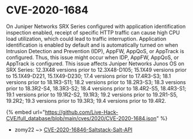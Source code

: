 # CVE-2020-1684

On Juniper Networks SRX Series configured with application identification inspection enabled, receipt of specific HTTP traffic can cause high CPU load utilization, which could lead to traffic interruption. Application identification is enabled by default and is automatically turned on when Intrusion Detection and Prevention (IDP), AppFW, AppQoS, or AppTrack is configured. Thus, this issue might occur when IDP, AppFW, AppQoS, or AppTrack is configured. This issue affects Juniper Networks Junos OS on SRX Series: 12.3X48 versions prior to 12.3X48-D105; 15.1X49 versions prior to 15.1X49-D221, 15.1X49-D230; 17.4 versions prior to 17.4R3-S3; 18.1 versions prior to 18.1R3-S11; 18.2 versions prior to 18.2R3-S3; 18.3 versions prior to 18.3R2-S4, 18.3R3-S2; 18.4 versions prior to 18.4R2-S5, 18.4R3-S1; 19.1 versions prior to 19.1R2-S2, 19.1R3; 19.2 versions prior to 19.2R1-S5, 19.2R2; 19.3 versions prior to 19.3R3; 19.4 versions prior to 19.4R2.

{% embed url="https://github.com/Live-Hack-CVE/full_database/blob/main/cves/2020/CVE-2020-1684.json" %}


* zomy22 ~> [CVE-2020-16846-Saltstack-Salt-API](https://www.alice-snow.ru/2020/database/cve-2020-1684/cve-2020-16846-saltstack-salt-api-zomy22)